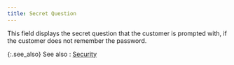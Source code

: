```yaml
---
title: Secret Question
---
```



This field displays the secret question that the customer is prompted  with, if the customer does not remember the password.


{:.see_also}
See also
: [Security](JavaScript:RelatedTopics1.Click())<!--Metadata type="DesignerControl" startspan
<object CLASSID="clsid:ADB880A6-D8FF-11CF-9377-00AA003B7A11"
	ID=RelatedTopics1
	TYPE="application/x-oleobject">
</object>-->

<object classid="clsid:ADB880A6-D8FF-11CF-9377-00AA003B7A11" id="RelatedTopics1" type="application/x-oleobject"> 
 <param name="Command" value="Related Topics">
<param name="Window" value="second">
<param name="Item1" value="Security;{{site.mc_chm}}/customer-details/e-commerce/security.html">
</object><!--Metadata type="DesignerControl" endspan-->
